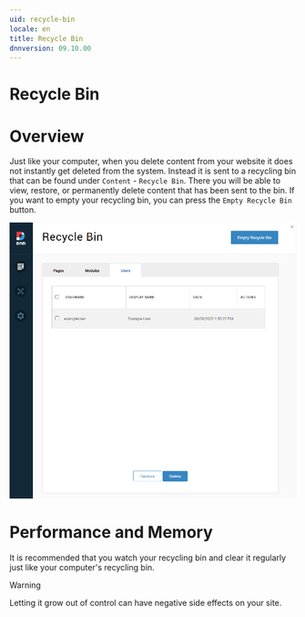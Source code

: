```yaml
---
uid: recycle-bin
locale: en
title: Recycle Bin
dnnversion: 09.10.00
---
```

# Recycle Bin
# Overview
Just like your computer, when you delete content from your website it does not instantly get deleted from the system. Instead it is sent to a recycling bin that can be found under `Content` - `Recycle Bin`. There you will be able to view, restore, or permanently delete content that has been sent to the bin. If you want to empty your recycling bin, you can press the `Empty Recycle Bin` button. 

![RecycleBin](/images/RecycleBin.PNG)


# Performance and Memory
It is recommended that you watch your recycling bin and clear it regularly just like your computer's recycling bin.
>[!Warning]
> Letting it grow out of control can have negative side effects on your site.
